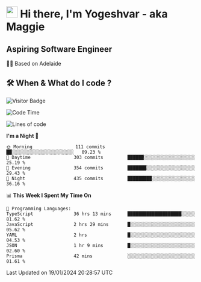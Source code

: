 <h1><img src="https://emojis.slackmojis.com/emojis/images/1531849430/4246/blob-sunglasses.gif?1531849430" width="30"/> Hi there, I'm Yogeshvar - aka Maggie</h1>

## Aspiring Software Engineer
🏂🏻  Based on Adelaide 

## 🛠 When & What do I code ?  

![Visitor Badge](https://visitor-badge.feriirawann.repl.co?username=yogeshvar&repo=yogeshvar&label=Visitors&style=plastic&color=%23457BFF&contentType=svg)

<!--START_SECTION:waka-->
![Code Time](http://img.shields.io/badge/Code%20Time-2%2C609%20hrs%2043%20mins-blue)

![Lines of code](https://img.shields.io/badge/From%20Hello%20World%20I%27ve%20Written-4.1%20million%20lines%20of%20code-blue)

**I'm a Night 🦉** 

```text
🌞 Morning                111 commits         ██░░░░░░░░░░░░░░░░░░░░░░░   09.23 % 
🌆 Daytime                303 commits         ██████░░░░░░░░░░░░░░░░░░░   25.19 % 
🌃 Evening                354 commits         ███████░░░░░░░░░░░░░░░░░░   29.43 % 
🌙 Night                  435 commits         █████████░░░░░░░░░░░░░░░░   36.16 % 
```


📊 **This Week I Spent My Time On** 

```text
💬 Programming Languages: 
TypeScript               36 hrs 13 mins      ████████████████████░░░░░   81.62 % 
JavaScript               2 hrs 29 mins       █░░░░░░░░░░░░░░░░░░░░░░░░   05.62 % 
YAML                     2 hrs               █░░░░░░░░░░░░░░░░░░░░░░░░   04.53 % 
JSON                     1 hr 9 mins         █░░░░░░░░░░░░░░░░░░░░░░░░   02.60 % 
Prisma                   42 mins             ░░░░░░░░░░░░░░░░░░░░░░░░░   01.61 % 
```


 Last Updated on 19/01/2024 20:28:57 UTC
<!--END_SECTION:waka-->

